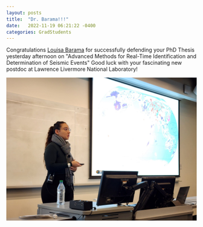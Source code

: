 ```yaml
---
layout: posts
title:  "Dr. Barama!!!"
date:   2022-11-19 06:21:22 -0400
categories: GradStudents
---
```



Congratulations [Louisa Barama][Louisa] for successfully defending your PhD Thesis yesterday afternoon on "Advanced Methods for Real-Time Identification and
Determination of Seismic Events" Good luck with your fascinating new postdoc at Lawrence Livermore National Laboratory! 

![Louisa Defending](/assets/images/student/LB_Defense1.jpg)

[Louisa]: https://www.linkedin.com/in/louisa-barama/
